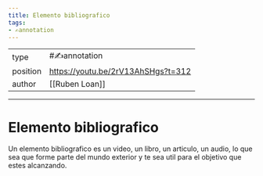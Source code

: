 ```yaml
---
title: Elemento bibliografico
tags:
- ✍️annotation
---
```



<table>
<tr>
<td> type </td>
<td> #✍️annotation </td>
</tr>
<tr>
<td> position </td>
<td> <a href="https://youtu.be/2rV13AhSHgs?t=312">https://youtu.be/2rV13AhSHgs?t=312</a> </td>
</tr>
<tr>
<td> author </td>
<td> [[Ruben Loan]] </td>
</tr>
</table>


---

# Elemento bibliografico

Un elemento bibliografico es un video, un libro, un articulo, un audio, lo que sea que forme parte del mundo exterior y te sea util para el objetivo que estes alcanzando.
